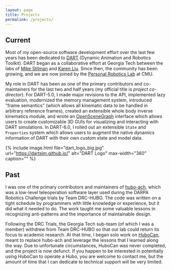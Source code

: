```yaml
---
layout: page
title: Projects
permalink: /projects/
---
```


## Current

Most of my open-source software development effort over the last few years has been dedicated to [DART](http://dartsim.github.io/) (Dynamic Animation and Robotics Toolkit). DART began as a collaborative effort at Georgia Tech between the labs of [Mike Stilman](http://robotics.gatech.edu/hg/item/295611) and [Karen Liu](http://www.cc.gatech.edu/~karenliu/Home.html). Since then, the community has been growing, and we are now joined by the [Personal Robotics Lab](https://personalrobotics.ri.cmu.edu/) at CMU.

My role in DART has been as one of the primary contributors and co-maintainers for the last two and half years (my official title is *project co-director*). For DART-5.0, I made major revisions to the API, implemented lazy evaluation, modernized the memory management system, introduced "frame semantics" (which allows all kinematic data to be handled in arbitrary reference frames), created an extensible whole body inverse kinematics module, and wrote an [OpenSceneGraph](http://www.openscenegraph.org/) interface which allows users to create customizable 3D GUIs for visualizing and interacting with DART simulations. In DART-6.0, I rolled out an extensible `State` and `Properties` system which allows users to augment the native dynamics information of DART with their own custom state and model data.

{% include image.html file="dart_logo_big.jpg" url="https://dartsim.github.io/" alt="DART Logo" max-width="360" caption="" %}

## Past

I was one of the primary contributors and maintainers of [hubo-ach](https://github.com/hubo/hubo-ach), which was a low-level teleoperation software layer used during the DARPA Robotics Challenge trials by Team DRC-HUBO. The code was written on a tight schedule by programmers with little knowledge or experience, but it did what it needed to do. The work taught me some valuable lessons in recognizing anti-patterns and the importance of maintainable design.

Following the DRC Trials, the Georgia Tech sub-team (of which I was a member) withdrew from Team DRC-HUBO so that our lab could return its focus to academic research. At that time, I began solo work on [HuboCan](https://github.com/golems/HuboCan/), meant to replace hubo-ach and leverage the lessons that I learned along the way. Due to unfortunate circumstances, HuboCan was never completed, and the project is now defunct. If you happen to be interested in potentially using HuboCan to operate a Hubo, you are welcome to contact me, but the amount of time that I can dedicate to technical support will be very limited.
